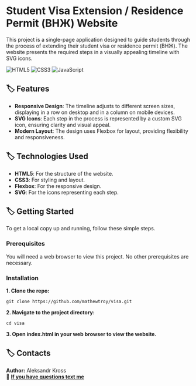 # Student Visa Extension / Residence Permit (ВНЖ) Website

This project is a single-page application designed to guide students through the process of extending their student visa or residence permit (ВНЖ). 
The website presents the required steps in a visually appealing timeline with SVG icons.

![HTML5](https://img.shields.io/badge/html5-%23E34F26.svg?style=for-the-badge&logo=html5&logoColor=white)
![CSS3](https://img.shields.io/badge/css3-%231572B6.svg?style=for-the-badge&logo=css3&logoColor=white)
![JavaScript](https://img.shields.io/badge/javascript-%23323330.svg?style=for-the-badge&logo=javascript&logoColor=%23F7DF1E)

## :label: Features

- **Responsive Design**: The timeline adjusts to different screen sizes, displaying in a row on desktop and in a column on mobile devices.
- **SVG Icons**: Each step in the process is represented by a custom SVG icon, ensuring clarity and visual appeal.
- **Modern Layout**: The design uses Flexbox for layout, providing flexibility and responsiveness.

## :label: Technologies Used

- **HTML5**: For the structure of the website.
- **CSS3**: For styling and layout.
- **Flexbox**: For the responsive design.
- **SVG**: For the icons representing each step.

## :label: Getting Started

To get a local copy up and running, follow these simple steps.

### Prerequisites

You will need a web browser to view this project. No other prerequisites are necessary.

### Installation

**1. Clone the repo:**

`git clone https://github.com/mathewtroy/visa.git`

**2. Navigate to the project directory:**

`cd visa`

**3. Open index.html in your web browser to view the website.**

## :label: Contacts

**Author:** Aleksandr Kross  <br>
:email: **[If you have questions text me](mailto:krossale@fel.czut.cz)**
